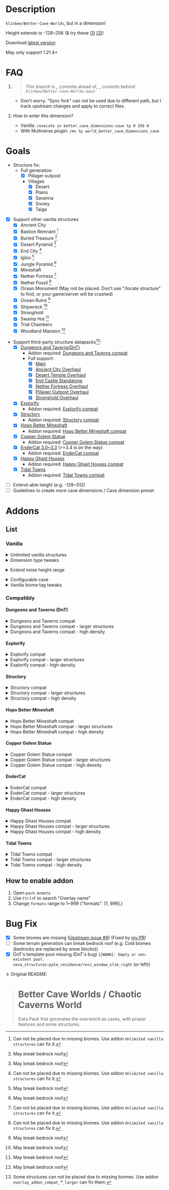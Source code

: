 # Description
`klinbee/Better-Cave-Worlds`, but in a dimension!

Height extends to -128~256 (& try these [(1)](#addon_noise_height_extend) [(2)](#addon_custom_cave_config))

Download [latest version](https://github.com/wujinjun-MC/Better-Cave-Dimensions/releases/latest)

May only support 1.21.4+

# FAQ

1. > This branch is _ commits ahead of, _ commits behind `klinbee/Better-Cave-Worlds:main`

    - Don't worry. "Sync fork" can not be used due to different path, but I track upstream changes and apply to correct files.

2. How to enter this dimension?
    - Vanilla: `/execute in better_cave_dimensions:cave tp 0 256 0`
    - With Multiverse plugin: `/mv tp world_better_cave_dimensions_cave`

# Goals
- Structure fix:
    - Full generation:
        - [x] Pillager outpost
        - Villages
            - [x] Desert
            - [x] Plains
            - [x] Savanna
            - [x] Snowy
            - [x] Taiga
- [x] Support other vanilla structures
    - [x] Ancient City
    - [x] Bastion Remnant [^1]
    - [x] Buried Treasure [^2]
    - [x] Desert Pyramid [^2]
    - [x] End City [^1]
    - [x] Igloo [^2]
    - [x] Jungle Pyramid [^2]
    - [x] Mineshaft
    - [x] Nether Fortress [^1]
    - [x] Nether Fossil [^1]
    - [x] Ocean Monument (May not be placed. Don't use "/locate structure" to find, or your game/server will be crashed)
    - [x] Ocean Ruins [^2]
    - [x] Shipwreck [^2]
    - [x] Stronghold
    - [x] Swamp Hut [^2]
    - [x] Trial Chambers
    - [x] Woodland Mansion [^2]
- Support third-party structure datapacks[^3]:
    - [x] [Dungeons and Taverns(DnT)](https://modrinth.com/user/NovaWostra)
        - Addon required: [Dungeons and Taverns compat](#addon_dnt_compat)
        - Full support:
            - [x] [Main](https://modrinth.com/datapack/dungeons-and-taverns)
            - [x] [Ancient City Overhaul](https://modrinth.com/datapack/dungeons-and-taverns-ancient-city-overhaul)
            - [x] [Desert Temple Overhaul](https://modrinth.com/datapack/dungeons-and-taverns-desert-temple-overhaul)
            - [x] [End Castle Standalone](https://modrinth.com/datapack/dungeons-and-taverns-end-castle-standalone)
            - [x] [Nether Fortress Overhaul](https://modrinth.com/datapack/dungeons-and-taverns-nether-fortress-overhaul)
            - [x] [Pillager Outpost Overhaul](https://modrinth.com/datapack/dungeons-and-taverns-pillager-outpost-overhaul)
            - [x] [Stronghold Overhaul](https://modrinth.com/datapack/dungeons-and-taverns-stronghold-overhaul)
    - [x] [Explorify](https://modrinth.com/datapack/explorify)
        - Addon required: [Explorify compat](#addon_compat_explorify)
    - [x] [Structory](https://modrinth.com/datapack/structory)
        - Addon required: [Structory compat](#addon_compat_structory)
    - [x] [Hopo Better Mineshaft](https://modrinth.com/datapack/hopo-better-mineshaft)
        - Addon required: [Hopo Better Mineshaft compat](#addon_compat_hopobettermineshaft)
    - [x] [Copper Golem Statue](https://modrinth.com/datapack/copper-golem-statue)
        - Addon required: [Copper Golem Statue compat](#addon_compat_coppergolemstatue)
    - [x] [EnderCat 3.0~3.3](https://modrinth.com/datapack/ender-cat) (>=3.4 is on the way)
        - Addon required: [EnderCat compat](#addon_compat_endercat)
    - [x] [Happy Ghast Houses](https://modrinth.com/datapack/happy-ghast-houses)
        - Addon required: [Happy Ghast Houses compat](#addon_compat_happyghasthouses)
    - [x] [Tidal Towns](https://modrinth.com/datapack/tidal-towns)
        - Addon required: [Tidal Towns compat](#addon_compat_tidaltowns)
- [ ] Extend-able height (e.g. -128~512)
- [ ] Guidelines to create more cave dimensions / Cave dimension preset

[^1]: Can not be placed due to missing biomes. Use addon `Unlimited vanilla structures` can fix it.
[^2]: May break bedrock roof
[^3]: Some structures can not be placed due to missing biomes. Use addon `overlay_addon_compat_`*`_larger` can fix them.

# Addons
## List
### Vanilla
<details>
<summary>Unlimited vanilla structures</summary>

- Overlay name: `overlay_addon_unlimited_vanilla_structures`
- Supported Minecraft version: 1.21.4+
- Features:
    1. Structure definition
        1. Structures can be placed in any biomes
        2. Change `terrain_adaption` to expose structures
        3. Change `spawn_overrides` to allow mob generation
        4. Change `step` (feature order) to allow some structures to override neighborhoods
        4. For structures using jigsaws
            1. Always `use_expansion_hack`
            2. Maximize `size` and `max_distance_from_center` (Requires strong CPU)
            3. Maximize `start_height` range (-32 ~ [max height -16])
                - Lowest height can not < -55, or lava-logged
            4. Remove `dimension_padding`
    2. Structure set
        1. `placement`.`spacing` (or `placement`.`distance`) -> max(1,min(16, half_spacing))
        2. `placement`.`separation` -> 0
        3. `placement`.`spread_type` -> default
        4. `placement`.`frequency_reduction_method` -> default
        5. `placement`.`exclusion_zone` -> none
        6. `placement`.`frequency` -> double (if present)
        7. Strong hold count -> 1024 ; `preferred_biomes` -> all
</details>

<details>
<summary>Dimension type tweaks</summary>

- Overlay name: `overlay_addon_dimension_type_tweaks`
- Supported Minecraft version: same as datapack supported version
- Features:
    1. `piglin_safe`: Piglins will not convert to zombified ones
    2. `respawn_anchor_works`
    3. `cloud_height` -> 64
    4. Enable skylight
</details>

<span id = "addon_noise_height_extend"><details></span>
<summary>Extend noise height range</summary>

- Overlay name: `overlay_addon_noise_height_extend`
- Supported Minecraft version: same as datapack supported version
- Features:
    1. Terrain noise height range syncs with dimension height range (aka. no building space above bedrock roof)
    2. Without cave height range configuration, there may be only lava lakes in y 128~256
    3. (Recommend) enable `overlay_addon_unlimited_vanilla_structures` and/or `overlay_addon_compat_*_larger`, since original height range doesn't allow structure placement in y 128~256.
- Side effects:
    - Some structures can only be placed on bedrock roof. After enabling, they are not placed correctly
</details>

<span id = "addon_custom_cave_config"><details></span>
<summary>Configurable cave</summary>

- Overlay name: `overlay_addon_custom_cave_config`
- Supported Minecraft version: same as datapack supported version
- Features:
    1. Customize cave generation, including height range and density!
- Config:
    - Path: `overlay_addon_custom_cave_config/data/better_cave_dimensions/worldgen/density_function/cave/final_density.json`
    - Json path:
        - Cave bottom: `input`.`argument`.`argument2`.`argument`.`argument`.`argument2`.`argument1` (line 20~26)
        - Cave main: `input`.`argument`.`argument2`.`argument`.`argument`.`argument2`.`argument2`.`argument2`.`argument2`.`argument1` (line 35~41)
    - Definition:
        - `from_y` and `to_y`: Cave roof/base height range
            - `from_y` < `to_y`
            - Must be in range of noise height range
                - `to_y` <= 128, or
                - `to_y` <= 256 (with `overlay_addon_noise_height_extend`)
            - Suggestion: `cave_bottom`.`to_y` >= -50, to avoid hard-coded lava layer
        - `to_value` (for cave bottom, > `from_value`) and `from_value` (for cave main, < `to_value`): Control cave density
            - Higher value -> Lower density
            - \> 1: Unexpected behavior, including: bedrock roof breaker, infinite lava ocean
            - If value is too low, noise caves(like underground vanilla caves) still generate
    - Default tweaks:
        - Cave main: `from_y` = 224, `to_y` = 256 -- more space to survive!
    - Sometimes world can be chaotic!
        - e.g. `to_y` > [noise height range] -> bedrock roof breaker
            <details>
            <summary>Images: Bedrock roof breaker</summary>

            ![bedrock-roof-breaker-1](assets/images/overlay_addon_custom_cave_config/bedrock-roof-breaker-1.png)
            ![bedrock-roof-breaker-2](assets/images/overlay_addon_custom_cave_config/bedrock-roof-breaker-2.png)
            ![bedrock-roof-breaker-3](assets/images/overlay_addon_custom_cave_config/bedrock-roof-breaker-3.png)
            </details>
</details>

<details>
<summary>Vanilla biome tag tweaks</summary>

- Overlay name: `overlay_addon_biome_tag_tweaks_vanilla`
- Supported Minecraft version: 1.21.4+
- Features:
    1. No biome blocks mineshaft
    2. Polar bears can spawn on ice blocks in all biomes
    3. Snow golem can not smelt in all biomes
    4. Pillager Patrol can spawn in all biomes
    5. Wandering Trader can spawn in all biomes
    6. Zombie Siege can spawn in all biomes
</details>

### Compatibly
#### Dungeons and Taverns (DnT) <span id = "addon_dnt_compat"></span>

<details>
<summary>Dungeons and Taverns compat</summary>

- Overlay name: `overlay_addon_compat_dnt`
- Supported Minecraft version: Unknown(latest?)
- Features:
    1. Fix partial generation, but affects generation in other dimensions. (data/\*/worldgen/template_pool/\*\* - all .json, `elements`.*.`element`.`projection`: terrain_matching -> rigid)
    2. structure definition or structure set may use ones from DnT to make sure provided strucutres can be placed or for better placement
- Notice:
    1. May change generation in other dimensions
    2. This addon can be removed due to license(strict license or ARR)
    3. To fully function, this datapack must take priority (load after `DnT`). In singleplayer, select `DnT`s first and select this; In dedicated server, add `DnT`, start and stop server, then add this. Make sure the name appears after `DnT`'s in `/datapack list`
    4. The namespace of structures spawning in this dimension is `better_cave_dimensions`, not `nova_structures`
    5. All DnT packs listed in "Goals" must be loaded successfully
</details>

<details>
<summary>Dungeons and Taverns compat - larger structures</summary>

- Overlay name: `overlay_addon_compat_dnt_larger`
- Supported Minecraft version: Unknown(latest?)
- Dependencies: `overlay_addon_compat_dnt`
- Recommend: `overlay_addon_unlimited_vanilla_structures`(Because some DnT structures replace vanilla ones)
- Features:
    1. Unlock structure limits like "Unlimited vanilla structures"
        - Change/Optimize `size`
            - Normally size will be doubled/maximized
            - Cannot change all sizes (crash)
            - Some structures don't have enough parts to enlarge. Lower sizes can gain performance benefit (~20%)
        - Chunk generation may take a long time due to large structures
            - Suggestion:
                - If add dp for the 1st time: Don't enable this addon until "Preparing spawn area" completes
                - Use chunk pregeneration tool like "Chunky"
</details>

<details>
<summary>Dungeons and Taverns compat - high density</summary>

- Overlay name: `overlay_addon_compat_dnt_high_density`
- Supported Minecraft version: Unknown(latest?)
- Dependencies: `overlay_addon_compat_dnt`
- Features:
    1. Unlock structure limits like "Unlimited vanilla structures"
        - Structure set `spacing`:
            - if spacing > 50: -> max(50,min(100,half_spacing))
            - if spacing <= 50: unchanged
        - Chunk generation may take a long time due to large structures
            - Suggestion: see suggestion in `Dungeons and Taverns compat - larger structures`
</details>

#### Explorify <span id = "addon_compat_explorify"></span>

<details>
<summary>Explorify compat</summary>

- Overlay name: `overlay_addon_compat_explorify`
- Supported Minecraft version: Unknown(latest?)
- Features:
    1. Fix particial generation
    2. structure definition or structure set may use ones from Explorify to make sure provided strucutres can be placed or for better placement
- Notice:
    1. May change generation in other dimensions
    2. This addon can be removed due to license(strict license or ARR)
    3. To fully function, this datapack must take priority (load after `Explorify`). In singleplayer, select `Explorify` first and select this; In dedicated server, add `Explorify`, start and stop server, then add this. Make sure the name appears after `Explorify`'s in `/datapack list`
    4. The namespace of structures spawning in this dimension is `better_cave_dimensions`, not `explorify`
</details>

<details>
<summary>Explorify compat - larger structures</summary>

- Overlay name: `overlay_addon_compat_explorify_larger`
- Supported Minecraft version: Unknown(latest?)
- Dependencies: `overlay_addon_compat_explorify`
- Features:
    1. Unlock structure limits like "Unlimited vanilla structures"
        - Change/Optimize `size`
            - Normally size will be doubled/maximized
            - Cannot change all sizes (crash)
            - Some structures don't have enough parts to enlarge. Lower sizes can gain performance benefit (~20%)
        - Chunk generation may take a long time due to large structures
            - Suggestion: see suggestion in `Dungeons and Taverns compat - larger structures`
</details>

<details>
<summary>Explorify compat - high density</summary>

- Overlay name: `overlay_addon_compat_explorify_high_density`
- Supported Minecraft version: Unknown(latest?)
- Dependencies: `overlay_addon_compat_explorify`
- Features:
    1. Unlock structure limits like "Unlimited vanilla structures"
        - Structure set `spacing` -> 1/2
        - Chunk generation may take a long time due to large structures
            - Suggestion: see suggestion in `Dungeons and Taverns compat - larger structures`
</details>

#### Structory <span id = "addon_compat_structory"></span>

<details>
<summary>Structory compat</summary>

- Overlay name: `overlay_addon_compat_structory`
- Supported Minecraft version: Unknown(latest?)
- Features:
    1. Fix particial generation
    2. structure definition or structure set may use ones from Structory to make sure provided strucutres can be placed or for better placement
- Notice:
    1. May change generation in other dimensions
    2. This addon can be removed due to license(strict license or ARR)
    3. To fully function, this datapack must take priority (load after `Structory`). In singleplayer, select `Structory` first and select this; In dedicated server, add `Structory`, start and stop server, then add this. Make sure the name appears after `Structory`'s in `/datapack list`
    4. The namespace of structures spawning in this dimension is `better_cave_dimensions`, not `structory`
</details>
<details>
<summary>Structory compat - larger structures</summary>

- Overlay name: `overlay_addon_compat_structory_larger`
- Supported Minecraft version: Unknown(latest?)
- Dependencies: `overlay_addon_compat_structory`
- Features:
    1. Unlock structure limits like "Unlimited vanilla structures"
        - Change/Optimize `size`
            - Normally size will be doubled/maximized
            - Cannot change all sizes (crash)
            - Some structures don't have enough parts to enlarge. Lower sizes can gain performance benefit (~20%)
        - Chunk generation may take a long time due to large structures
            - Suggestion: see suggestion in `Dungeons and Taverns compat - larger structures`
</details>
<details>
<summary>Structory compat - high density</summary>

- Overlay name: `overlay_addon_compat_structory_high_density`
- Supported Minecraft version: Unknown(latest?)
- Dependencies: `overlay_addon_compat_structory`
- Features:
    1. Unlock structure limits like "Unlimited vanilla structures"
        - Structure set `spacing` -> 1/2
        - Chunk generation may take a long time due to large structures
            - Suggestion: see suggestion in `Dungeons and Taverns compat - larger structures`
</details>

#### Hopo Better Mineshaft <span id = "addon_compat_hopobettermineshaft"></span>

<details>
<summary>Hopo Better Mineshaft compat</summary>

- Overlay name: `overlay_addon_compat_hopobettermineshaft`
- Supported Minecraft version: Unknown(latest?)
- Features:
    1. Fix particial generation
    2. structure definition or structure set may use ones from Hopo Better Mineshaft to make sure provided strucutres can be placed or for better placement
- Notice:
    1. May change generation in other dimensions
    2. This addon can be removed due to license(strict license or ARR)
    3. To fully function, this datapack must take priority (load after `Hopo Better Mineshaft`). In singleplayer, select `Hopo Better Mineshaft` first and select this; In dedicated server, add `Hopo Better Mineshaft`, start and stop server, then add this. Make sure the name appears after `Hopo Better Mineshaft`'s in `/datapack list`
    4. The namespace of structures spawning in this dimension is `better_cave_dimensions`, not `hopo`
</details>
<details>
<summary>Hopo Better Mineshaft compat - larger structures</summary>

- Overlay name: `overlay_addon_compat_hopobettermineshaft_larger`
- Supported Minecraft version: Unknown(latest?)
- Dependencies: `overlay_addon_compat_hopobettermineshaft`
- Features:
    1. Unlock structure limits like "Unlimited vanilla structures"
        - Change/Optimize `size`
            - Normally size will +1
        - Chunk generation may take a long time due to large structures
            - Suggestion: see suggestion in `Dungeons and Taverns compat - larger structures`
</details>
<details>
<summary>Hopo Better Mineshaft compat - high density</summary>

- Overlay name: `overlay_addon_compat_hopobettermineshaft_high_density`
- Supported Minecraft version: Unknown(latest?)
- Dependencies: `overlay_addon_compat_hopobettermineshaft`
- Features:
    1. Unlock structure limits like "Unlimited vanilla structures"
        - Structure set `spacing` -> 15
        - Chunk generation may take a long time due to large structures
            - Suggestion: see suggestion in `Dungeons and Taverns compat - larger structures`
</details>

#### Copper Golem Statue <span id = "addon_compat_coppergolemstatue"></span>

<details>
<summary>Copper Golem Statue compat</summary>

- Overlay name: `overlay_addon_compat_coppergolemstatue`
- Supported Minecraft version: Unknown(latest?)
- Features:
    1. structure definition or structure set may use ones from Copper Golem Statue to make sure provided strucutres can be placed or for better placement
- Notice:
    1. May change generation in other dimensions
    2. This addon can be removed due to license(strict license or ARR)
    3. To fully function, this datapack must take priority (load after `Copper Golem Statue`). In singleplayer, select `Copper Golem Statue` first and select this; In dedicated server, add `Copper Golem Statue`, start and stop server, then add this. Make sure the name appears after `Copper Golem Statue`'s in `/datapack list`
    4. The namespace of structures spawning in this dimension is `better_cave_dimensions`, not `luistercorp`
</details>
<details>
<summary>Copper Golem Statue compat - larger structures</summary>

- Overlay name: `overlay_addon_compat_coppergolemstatue_larger`
- Supported Minecraft version: Unknown(latest?)
- Dependencies: `overlay_addon_compat_coppergolemstatue`
- Features:
    1. Unlock structure limits like "Unlimited vanilla structures"
        - ~~Change/Optimize `size`~~
</details>
<details>
<summary>Copper Golem Statue compat - high density</summary>

- Overlay name: `overlay_addon_compat_coppergolemstatue_high_density`
- Supported Minecraft version: Unknown(latest?)
- Dependencies: `overlay_addon_compat_coppergolemstatue`
- Features:
    1. Unlock structure limits like "Unlimited vanilla structures"
        - Structure set `spacing` -> 1/2
        - Chunk generation may take a long time due to large structures
            - Suggestion: see suggestion in `Dungeons and Taverns compat - larger structures`
</details>

#### EnderCat <span id = "addon_compat_endercat"></span>

<details>
<summary>EnderCat compat</summary>

- Overlay name: `overlay_addon_compat_endercat`
- Supported Minecraft version: Unknown(latest?)
- Features:
    1. structure definition or structure set may use ones from EnderCat to make sure provided strucutres can be placed or for better placement
- Notice:
    1. May change generation in other dimensions
    2. This addon can be removed due to license(strict license or ARR)
    3. To fully function, this datapack must take priority (load after `EnderCat`). In singleplayer, select `EnderCat` first and select this; In dedicated server, add `EnderCat`, start and stop server, then add this. Make sure the name appears after `EnderCat`'s in `/datapack list`
    4. The namespace of structures spawning in this dimension is `better_cave_dimensions`, not `luistercorp`
</details>
<details>
<summary>EnderCat compat - larger structures</summary>

- Overlay name: `overlay_addon_compat_endercat_larger`
- Supported Minecraft version: Unknown(latest?)
- Dependencies: `overlay_addon_compat_endercat`
- Features:
    1. Unlock structure limits like "Unlimited vanilla structures"
        - ~~Change/Optimize `size`~~
</details>
<details>
<summary>EnderCat compat - high density</summary>

- Overlay name: `overlay_addon_compat_endercat_high_density`
- Supported Minecraft version: Unknown(latest?)
- Dependencies: `overlay_addon_compat_endercat`
- Features:
    1. Unlock structure limits like "Unlimited vanilla structures"
        - Structure set `spacing` -> 1/2
        - No frequency limits
        - Chunk generation may take a long time due to large structures
            - Suggestion: see suggestion in `Dungeons and Taverns compat - larger structures`
</details>

#### Happy Ghast Houses <span id = "addon_compat_happyghasthouses"></span>

<details>
<summary>Happy Ghast Houses compat</summary>

- Overlay name: `overlay_addon_compat_happyghasthouses`
- Supported Minecraft version: Unknown(latest?)
- Features:
    1. structure definition or structure set may use ones from Happy Ghast Houses to make sure provided strucutres can be placed or for better placement
- Notice:
    1. May change generation in other dimensions
    2. This addon can be removed due to license(strict license or ARR)
    3. To fully function, this datapack must take priority (load after `Happy Ghast Houses`). In singleplayer, select `Happy Ghast Houses` first and select this; In dedicated server, add `Happy Ghast Houses`, start and stop server, then add this. Make sure the name appears after `Happy Ghast Houses`'s in `/datapack list`
    4. The namespace of structures spawning in this dimension is `better_cave_dimensions`, not `luistercorp`
</details>
<details>
<summary>Happy Ghast Houses compat - larger structures</summary>

- Overlay name: `overlay_addon_compat_happyghasthouses_larger`
- Supported Minecraft version: Unknown(latest?)
- Dependencies: `overlay_addon_compat_happyghasthouses`
- Features:
    1. Unlock structure limits like "Unlimited vanilla structures"
        - ~~Change/Optimize `size`~~
</details>
<details>
<summary>Happy Ghast Houses compat - high density</summary>

- Overlay name: `overlay_addon_compat_happyghasthouses_high_density`
- Supported Minecraft version: Unknown(latest?)
- Dependencies: `overlay_addon_compat_happyghasthouses`
- Features:
    1. Unlock structure limits like "Unlimited vanilla structures"
        - Structure set `spacing` -> 1/2
        - No frequency limits
        - Chunk generation may take a long time due to large structures
            - Suggestion: see suggestion in `Dungeons and Taverns compat - larger structures`
</details>

#### Tidal Towns <span id = "addon_compat_tidaltowns"></span>

<details>
<summary>Tidal Towns compat</summary>

- Overlay name: `overlay_addon_compat_tidaltowns`
- Supported Minecraft version: Unknown(latest?)
- Features:
    1. structure definition or structure set may use ones from Tidal Towns to make sure provided strucutres can be placed or for better placement
- Notice:
    1. May change generation in other dimensions
    2. This addon can be removed due to license(strict license or ARR)
    3. To fully function, this datapack must take priority (load after `Tidal Towns`). In singleplayer, select `Tidal Towns` first and select this; In dedicated server, add `Tidal Towns`, start and stop server, then add this. Make sure the name appears after `Tidal Towns`'s in `/datapack list`
    4. The namespace of structures spawning in this dimension is `better_cave_dimensions`, not `joshie`
</details>
<details>
<summary>Tidal Towns compat - larger structures</summary>

- Overlay name: `overlay_addon_compat_tidaltowns_larger`
- Supported Minecraft version: Unknown(latest?)
- Dependencies: `overlay_addon_compat_tidaltowns`
- Features:
    1. Unlock structure limits like "Unlimited vanilla structures"
        - Change/Optimize `size`
            - Normally size will be doubled/maximized
</details>
<details>
<summary>Tidal Towns compat - high density</summary>

- Overlay name: `overlay_addon_compat_tidaltowns_high_density`
- Supported Minecraft version: Unknown(latest?)
- Dependencies: `overlay_addon_compat_tidaltowns`
- Features:
    1. Unlock structure limits like "Unlimited vanilla structures"
        - Structure set `spacing` -> 1/2
        - No frequency limits
        - Chunk generation may take a long time due to large structures
            - Suggestion: see suggestion in `Dungeons and Taverns compat - larger structures`
</details>

## How to enable addon
1. Open `pack.mcmeta`
2. Use `Ctrl+F` to search "Overlay name"
3. Change `formats` range to 1~999 ("formats": [1, 999],)

# Bug Fix
- [x] Some biomes are missing ([Upstream issue #9](https://github.com/klinbee/Better-Cave-Worlds/issues/9)) (Fixed by [my PR](https://github.com/klinbee/Better-Cave-Worlds/pull/10#event-19395656866))
- [ ] Some terrain generation can break bedrock roof (e.g. Cold biomes (bedrocks are replaced by snow blocks))
- [x] DnT's template pool missing (DnT's bug) (`[WARN]: Empty or non-existent pool: nova_structures:pale_residence/resi_window_slim_right` (or left))

↓ Original README:

># Better Cave Worlds / Chaotic Caverns World
> Data Pack that generates the overworld as caves, with proper features and some structures.
